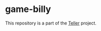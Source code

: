 # game-billy

This repository is a part of the [Teller](https://github.com/gauchedroite/teller) project.
